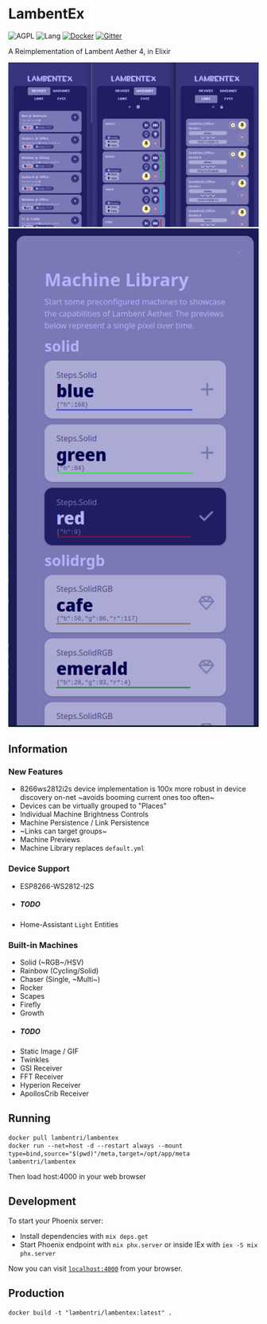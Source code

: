 # LambentEx 

![AGPL](https://img.shields.io/github/license/Lambentri/lambent_ex)
![Lang](https://img.shields.io/github/languages/top/Lambentri/lambent_ex)
[![Docker](https://img.shields.io/docker/image-size/lambentri/lambentex/latest?logo=docker)](https://hub.docker.com/r/lambentri/lambentex)
[![Gitter](https://badges.gitter.im/Lambentri/community.svg)](https://gitter.im/Lambentri/community?utm_source=badge&utm_medium=badge&utm_campaign=pr-badge)

A Reimplementation of Lambent Aether 4, in Elixir

<p align="center">

![image](screens/lex_mobile_dev_mach_link.png "The Main UI")
![image](screens/lex_mobile_lib.png "The Library UI")

</p>

## Information

### New Features

- 8266ws2812i2s device implementation is 100x more robust in device discovery on-net ~avoids booming current ones too often~
- Devices can be virtually grouped to "Places"
- Individual Machine Brightness Controls
- Machine Persistence / Link Persistence
- ~Links can target groups~ 
- Machine Previews 
- Machine Library replaces `default.yml`

### Device Support

- ESP8266-WS2812-I2S
- ##### TODO
- Home-Assistant `Light` Entities

### Built-in Machines

- Solid (~RGB~/HSV)
- Rainbow (Cycling/Solid)
- Chaser (Single, ~Multi~)
- Rocker
- Scapes
- Firefly
- Growth
- ##### TODO
- Static Image / GIF
- Twinkles
- GSI Receiver
- FFT Receiver
- Hyperion Receiver
- ApollosCrib Receiver

## Running

```
docker pull lambentri/lambentex
docker run --net=host -d --restart always --mount type=bind,source="$(pwd)"/meta,target=/opt/app/meta lambentri/lambentex 
```

Then load host:4000 in your web browser

## Development

To start your Phoenix server:

  * Install dependencies with `mix deps.get`
  * Start Phoenix endpoint with `mix phx.server` or inside IEx with `iex -S mix phx.server`

Now you can visit [`localhost:4000`](http://localhost:4000) from your browser.

## Production

`docker build -t "lambentri/lambentex:latest" .`
